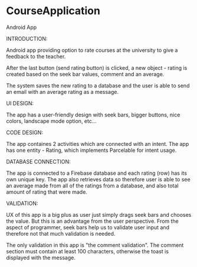# CourseApplication
Android App

INTRODUCTION:

Android app providing option to rate courses at the university to give a feedback to the teacher. 

After the last button (send rating button) is clicked, a new object - rating is created based on the seek bar values, comment and an average. 

The system saves the new rating to a database and the user is able to send an email with an average rating as a message.

UI DESIGN:

The app has a user-friendly design with seek bars, bigger buttons, nice colors, landscape mode option, etc...

CODE DESIGN:

The app containes 2 activities which are connected with an intent. The app has one entity - Rating, which implements Parcelable for intent usage. 

DATABASE CONNECTION:

The app is connected to a Firebase database and each rating (row) has its own unique key. The app also retrieves data so therefore user is able to see an average made from all of the ratings from a database, and also total amount of rating that were made.

VALIDATION:

UX of this app is a big plus as user just simply drags seek bars and chooses the value. But this is an advantage from the user perspective. From the aspect of programmer, seek bars help us to validate user input and therefore not that much validation is needed. 

The only validation in this app is "the comment validation". The comment section must contain at least 100 characters, otherwise the toast is displayed with the message. 
